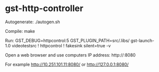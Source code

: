 # gst-http-controller

Autogenerate:
./autogen.sh

Compile:
make

Run:
GST_DEBUG=httpcontrol:5 GST_PLUGIN_PATH=src/.libs/ gst-launch-1.0 videotestsrc ! httpcontrol ! fakesink  silent=true -v

Open a web browser and use computers IP address:
http://<IP>:8080

For example http://10.251.101.11:8080/ or http://127.0.0.1:8080/

